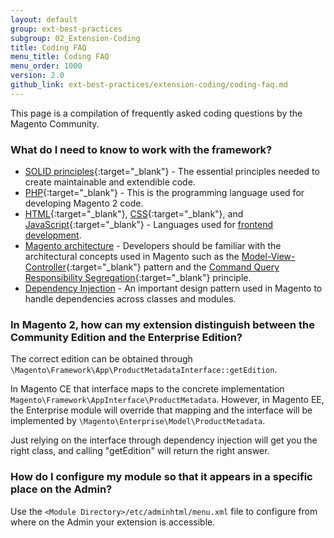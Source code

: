 ```yaml
---
layout: default
group: ext-best-practices
subgroup: 02_Extension-Coding
title: Coding FAQ
menu_title: Coding FAQ
menu_order: 1000
version: 2.0
github_link: ext-best-practices/extension-coding/coding-faq.md
---
```


This page is a compilation of frequently asked coding questions by the Magento Community.

### What do I need to know to work with the framework?

* [SOLID principles](https://en.wikipedia.org/wiki/SOLID_(object-oriented_design)){:target="_blank"} - The essential principles needed to create maintainable and extendible code.
* [PHP](http://php.net/){:target="_blank"} - This is the programming language used for developing Magento 2 code.
* [HTML](https://en.wikipedia.org/wiki/HTML){:target="_blank"}, [CSS](https://en.wikipedia.org/wiki/Cascading_Style_Sheets){:target="_blank"}, and [JavaScript](https://www.javascript.com/){:target="_blank"} - Languages used for [frontend development]({{page.baseurl}}frontend-dev-guide/bk-frontend-dev-guide.html).
* [Magento architecture]({{page.baseurl}}architecture/arch_whatis.html) - Developers should be familiar with the architectural concepts used in Magento such as the [Model-View-Controller](https://en.wikipedia.org/wiki/Model%E2%80%93view%E2%80%93controller){:target="_blank"} pattern and the [Command Query Responsibility Segregation](http://martinfowler.com/bliki/CQRS.html){:target="_blank"} principle.
* [Dependency Injection]({{page.baseurl}}extension-dev-guide/depend-inj.html) - An important design pattern used in Magento to handle dependencies across classes and modules.


### In Magento 2, how can my extension distinguish between the Community Edition and the Enterprise Edition?

The correct edition can be obtained through `\Magento\Framework\App\ProductMetadataInterface::getEdition`.

In Magento CE that interface maps to the concrete implementation `Magento\Framework\AppInterface\ProductMetadata`.
However, in Magento EE, the Enterprise module will override that mapping and the interface will be implemented by `\Magento\Enterprise\Model\ProductMetadata`.

Just relying on the interface through dependency injection will get you the right class, and calling "getEdition" will return the right answer.

### How do I configure my module so that it appears in a specific place on the Admin?

Use the `<Module Directory>/etc/adminhtml/menu.xml` file to configure from where on the Admin your extension is accessible.
